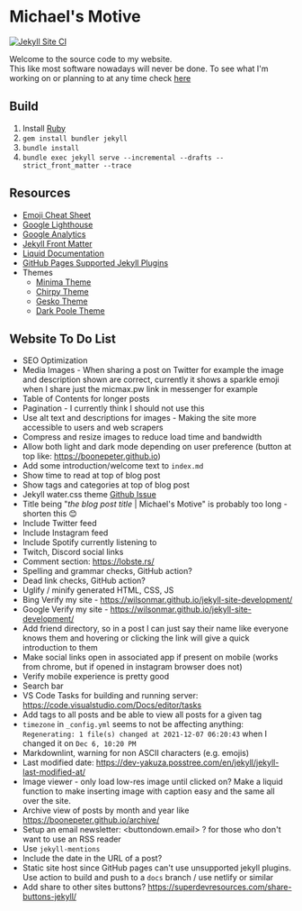 # Michael's Motive

[![Jekyll Site CI](https://github.com/mic-max/micmax.pw/actions/workflows/jekyll.yml/badge.svg)](https://github.com/mic-max/micmax.pw/actions/workflows/jekyll.yml)

Welcome to the source code to my website.  
This like most software nowadays will never be done.
To see what I'm working on or planning to at any time check [here](https://github.com/mic-max/micmax.pw/projects/1)

## Build

1. Install [Ruby](https://rubyinstaller.org/downloads/)
1. `gem install bundler jekyll`
1. `bundle install`
1. `bundle exec jekyll serve --incremental --drafts --strict_front_matter --trace`

## Resources

- [Emoji Cheat Sheet](https://www.webfx.com/tools/emoji-cheat-sheet/)
- [Google Lighthouse](https://developers.google.com/web/tools/lighthouse)
- [Google Analytics](https://analytics.google.com/analytics/web/#/report/defaultid/a55845382w176857085p175657346/)
- [Jekyll Front Matter](https://jekyllrb.com/docs/front-matter/)
- [Liquid Documentation](https://shopify.github.io/liquid/)
- [GitHub Pages Supported Jekyll Plugins](https://pages.github.com/versions/)
- Themes
  - [Minima Theme](https://github.com/jekyll/minima)
  - [Chirpy Theme](https://jekyll-themes.com/chirpy/)
  - [Gesko Theme](https://jekyll-themes.com/gesko/)
  - [Dark Poole Theme](https://jekyll-themes.com/dark-poole/)

## Website To Do List

- SEO Optimization
- Media Images - When sharing a post on Twitter for example the image and description shown are correct, currently it shows a sparkle emoji when I share just the micmax.pw link in messenger for example
- Table of Contents for longer posts
- Pagination - I currently think I should not use this
- Use alt text and descriptions for images - Making the site more accessible to users and web scrapers
- Compress and resize images to reduce load time and bandwidth
- Allow both light and dark mode depending on user preference (button at top like: <https://boonepeter.github.io>)
- Add some introduction/welcome text to `index.md`
- Show time to read at top of blog post
- Show tags and categories at top of blog post
- Jekyll water.css theme [Github Issue](https://github.com/kognise/water.css/issues/18)
- Title being "*the blog post title* | Michael's Motive" is probably too long - shorten this 😊
- Include Twitter feed
- Include Instagram feed
- Include Spotify currently listening to
- Twitch, Discord social links
- Comment section: <https://lobste.rs/>
- Spelling and grammar checks, GitHub action?
- Dead link checks, GitHub action?
- Uglify / minify generated HTML, CSS, JS
- Bing Verify my site - <https://wilsonmar.github.io/jekyll-site-development/>
- Google Verify my site - <https://wilsonmar.github.io/jekyll-site-development/>
- Add friend directory, so in a post I can just say their name like everyone knows them and hovering or clicking the link will give a quick introduction to them
- Make social links open in associated app if present on mobile (works from chrome, but if opened in instagram browser does not)
- Verify mobile experience is pretty good
- Search bar
- VS Code Tasks for building and running server: <https://code.visualstudio.com/Docs/editor/tasks>
- Add tags to all posts and be able to view all posts for a given tag
- `timezone` in `_config.yml` seems to not be affecting anything: `Regenerating: 1 file(s) changed at 2021-12-07 06:20:43` when I changed it on `Dec 6, 10:20 PM`
- Markdownlint, warning for non ASCII characters (e.g. emojis)
- Last modified date: <https://dev-yakuza.posstree.com/en/jekyll/jekyll-last-modified-at/>
- Image viewer - only load low-res image until clicked on? Make a liquid function to make inserting image with caption easy and the same all over the site.
- Archive view of posts by month and year like <https://boonepeter.github.io/archive/>
- Setup an email newsletter: <buttondown.email> ? for those who don't want to use an RSS reader
- Use `jekyll-mentions`
- Include the date in the URL of a post?
- Static site host since GitHub pages can't use unsupported jekyll plugins. Use action to build and push to a `docs` branch / use netlify or similar
- Add share to other sites buttons? <https://superdevresources.com/share-buttons-jekyll/>
